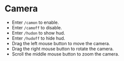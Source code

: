 # Camera

- Enter `/camon` to enable.
- Enter `/camoff` to disable.
- Enter `/hudon` to show hud.
- Enter `/hudoff` to hide hud.
- Drag the left mouse button to move the camera.
- Drag the right mouse button to rotate the camera.
- Scroll the middle mouse button to zoom the camera.